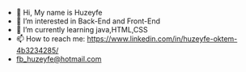 - 👋 Hi, My name is Huzeyfe
- 👀 I’m interested in Back-End and Front-End
- 🌱 I’m currently learning java,HTML,CSS
- 📫 How to reach me:
https://www.linkedin.com/in/huzeyfe-oktem-4b3234285/<br>
- fb_huzeyfe@hotmail.com
